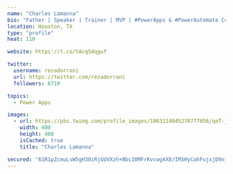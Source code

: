 ```yaml
---
name: "Charles Lamanna"
bio: "Father | Speaker | Trainer | MVP | #PowerApps & #PowerAutomate Community Super User | YouTuber Right-pointing triangle http://youtube.com/c/rezadorrani | Learn - Share - Clockwise rightwards and leftwards open circle arrows"
location: Houston, TX
type: "profile"
heat: 110

website: https://t.co/tAcqSdqguf

twitter:
  username: rezadorrani
  url: https://twitter.com/rezadorrani
  followers: 6719

topics:
  - Power Apps

images:
  - url: https://pbs.twimg.com/profile_images/1063114045270777856/qeT-jpWr_400x400.jpg
    width: 400
    height: 400
    isCached: true
    title: "Charles Lamanna"

secured: "61R1pZcmuLsW5gH30iRjGUVXzh+Bbc10MFrKvcwg4X8/IMSHyCahFujxjD9njeZNdEckCKvyD9tieCzmGtHpKXBCQgombKKqL8t+Flkwsa/vfRyVzm86b5I5s+7rWfs20dHawb0oWIAPSiZp0rb+SvcU2DLgt5z9kyNEhFbdQnYtt7S2aEItt63YjLAFw3jA+vVERR2T7TBvdS7/nO2jyMQhKiJOwKF2gvZRcmzzDFy50Br8pkdpXh4mlXV31EDCcfIlc9koEh1Ai943/KI+z7Ewtq6wNhm/nWdUWjFCKcpz4pC81i27VjbjBGE6MFRObmzgIBILmRVdtobZdtIvnBj9lFAfgff6bqhoWcvo3sxOhAN0Hnrr8fs5l03IsdOONqmu5EHm7Fk0GhtBlIZDWpGFNjyJCygcH7G/hOH2ylc=;ScKov9kiAK/I/XEKuil8tQ=="
---
```


